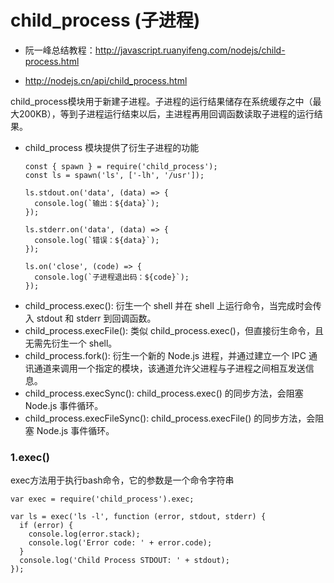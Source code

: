# child_process (子进程)

* 阮一峰总结教程：http://javascript.ruanyifeng.com/nodejs/child-process.html

* http://nodejs.cn/api/child_process.html

child_process模块用于新建子进程。子进程的运行结果储存在系统缓存之中（最大200KB），等到子进程运行结束以后，主进程再用回调函数读取子进程的运行结果。

* child_process 模块提供了衍生子进程的功能
  ```
  const { spawn } = require('child_process');
  const ls = spawn('ls', ['-lh', '/usr']);

  ls.stdout.on('data', (data) => {
    console.log(`输出：${data}`);
  });

  ls.stderr.on('data', (data) => {
    console.log(`错误：${data}`);
  });

  ls.on('close', (code) => {
    console.log(`子进程退出码：${code}`);
  });
  ```

- child_process.exec(): 衍生一个 shell 并在 shell 上运行命令，当完成时会传入 stdout 和 stderr 到回调函数。
- child_process.execFile(): 类似 child_process.exec()，但直接衍生命令，且无需先衍生一个 shell。
- child_process.fork(): 衍生一个新的 Node.js 进程，并通过建立一个 IPC 通讯通道来调用一个指定的模块，该通道允许父进程与子进程之间相互发送信息。
- child_process.execSync(): child_process.exec() 的同步方法，会阻塞 Node.js 事件循环。
- child_process.execFileSync(): child_process.execFile() 的同步方法，会阻塞 Node.js 事件循环。

### 1.exec()

exec方法用于执行bash命令，它的参数是一个命令字符串
```
var exec = require('child_process').exec;

var ls = exec('ls -l', function (error, stdout, stderr) {
  if (error) {
    console.log(error.stack);
    console.log('Error code: ' + error.code);
  }
  console.log('Child Process STDOUT: ' + stdout);
});
```
